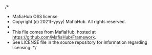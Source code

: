 /*
 * MafiaHub OSS license
 * Copyright (c) 2021(-yyyy) MafiaHub. All rights reserved.
 * 
 * This file comes from MafiaHub, hosted at https://github.com/MafiaHub/Framework.
 * See LICENSE file in the source repository for information regarding licensing.
 */

